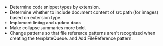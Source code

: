 * Determine code snippet types by extension.
* Determine whether to include document content of src path (for images) based on extension type.
* Implement linting and update docs.
* Make collapse summaries more bold.
* Change patterns so that file reference patterns aren't recognized when creating the templateQueue. and Add FileReference pattern.